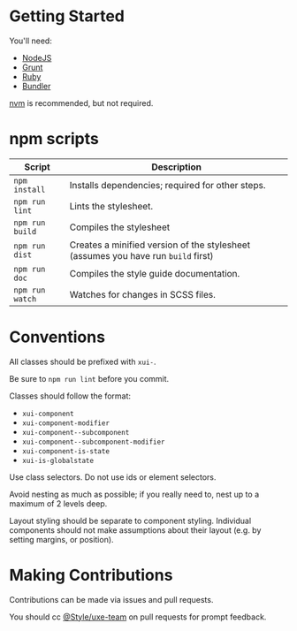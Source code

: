 # Getting Started

You'll need:

* [NodeJS](https://nodejs.org/)
* [Grunt](http://gruntjs.com/)
* [Ruby](https://www.ruby-lang.org/en/)
* [Bundler](http://bundler.io/)

[nvm](https://github.com/creationix/nvm) is recommended, but not required.

# npm scripts

Script          | Description
----------------|-------------
`npm install`   | Installs dependencies; required for other steps.
`npm run lint`  | Lints the stylesheet.
`npm run build` | Compiles the stylesheet
`npm run dist`  | Creates a minified version of the stylesheet (assumes you have run `build` first)
`npm run doc`   | Compiles the style guide documentation.
`npm run watch` | Watches for changes in SCSS files.

# Conventions

All classes should be prefixed with `xui-`.

Be sure to `npm run lint` before you commit.

Classes should follow the format:
* `xui-component`
* `xui-component-modifier`
* `xui-component--subcomponent`
* `xui-component--subcomponent-modifier`
* `xui-component-is-state`
* `xui-is-globalstate`

Use class selectors. Do not use ids or element selectors.

Avoid nesting as much as possible; if you really need to, nest up to a maximum of 2 levels deep.

Layout styling should be separate to component styling. Individual components should not make assumptions about their layout (e.g. by setting margins, or position).

# Making Contributions

Contributions can be made via issues and pull requests.

You should cc [@Style/uxe-team](https://github.dev.xero.com/orgs/Style/teams/uxe-team) on pull requests for prompt feedback.
